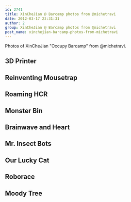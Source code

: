 ```yaml
---
id: 2741
title: XinCheJian @ Barcamp photos from @michetravi
date: 2012-03-17 23:31:31
author: 2
group: XinCheJian @ Barcamp photos from @michetravi
post_name: xinchejian-barcamp-photos-from-michetravi
---
```


Photos of XinCheJian "Occupy Barcamp" from @michetravi.

## 3D Printer

## Reinventing Mousetrap

## Roaming HCR

## Monster Bin

## Brainwave and Heart

## Mr. Insect Bots

## Our Lucky Cat

## Roborace

## Moody Tree